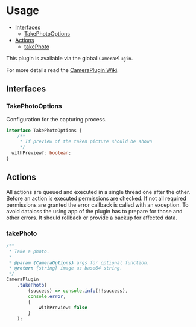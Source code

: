 # Usage

<!-- TOC depthFrom:2 -->

- [Interfaces](#interfaces)
    - [TakePhotoOptions](#takephotooptions)
- [Actions](#actions)
    - [takePhoto](#takephoto)

<!-- /TOC -->

This plugin is available via the global `CameraPlugin`.

For more details read the [CameraPlugin Wiki](https://github.com/dff-solutions/dff-cordova-plugin-camera/wiki).

## Interfaces

### TakePhotoOptions

Configuration for the capturing process.
```ts
interface TakePhotoOptions {
    /**
     * If preview of the taken picture should be shown
     */
  withPreview?: boolean;
}
```

## Actions

All actions are queued and executed in a single thread one after the other.
Before an action is executed permissions are checked.
If not all required permissions are granted the error callback is called with
an exception.
To avoid dataloss the using app of the plugin has to prepare for those and other
errors. It should rollback or provide a backup for affected data.

### takePhoto

```ts
/**
 * Take a photo.
 *
 * @param {CameraOptions} args for optional function.
 * @return {string} image as base64 string.
 */
CameraPlugin
    .takePhoto(
        (success) => console.info(!!success),
        console.error,
        {
            withPreview: false
        }
    );
```
